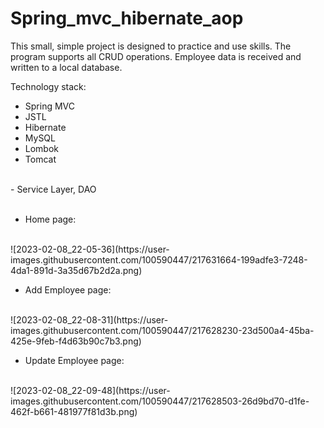 # Spring_mvc_hibernate_aop

This small, simple project is designed to practice and use skills.
The program supports all CRUD operations. Employee data is received and written to a local database.


Technology stack:
- Spring MVC
- JSTL
- Hibernate 
- MySQL
- Lombok
- Tomcat
<br>
- Service Layer, DAO

<br>
<br>

- Home page:
<br>
![2023-02-08_22-05-36](https://user-images.githubusercontent.com/100590447/217631664-199adfe3-7248-4da1-891d-3a35d67b2d2a.png)

- Add Employee page:
<br>
![2023-02-08_22-08-31](https://user-images.githubusercontent.com/100590447/217628230-23d500a4-45ba-425e-9feb-f4d63b90c7b3.png)

- Update Employee page:
<br>
![2023-02-08_22-09-48](https://user-images.githubusercontent.com/100590447/217628503-26d9bd70-d1fe-462f-b661-481977f81d3b.png)



